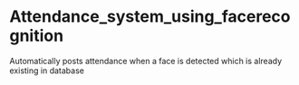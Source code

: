 # Attendance_system_using_facerecognition
Automatically posts attendance when a face is detected which is already existing in database
